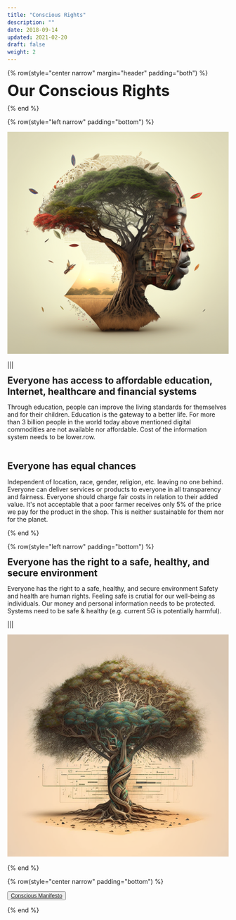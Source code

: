 ```yaml
---
title: "Conscious Rights"
description: ""
date: 2018-09-14
updated: 2021-02-20
draft: false
weight: 2
---
```


<div class="container mx-auto">


<!-- section 2 (co-found) -->


{% row(style="center narrow" margin="header" padding="both") %}

<span style="font-size:2.5em; font-weight:bold; line-height:1em;"> Our Conscious Rights</span>

{% end %}

{% row(style="left narrow" padding="bottom") %}

![Image](img/rights.png#medium#m)

|||


<span style="font-size:1.5em; font-weight:bold; line-height:1.2em;"> Everyone has access to affordable education, Internet, healthcare and financial systems</span>

<p>
Through education, people can improve the living standards for themselves and for their children. Education is the gateway to a better life.
For more than 3 billion people in the world today above mentioned digital commodities are not available nor affordable. Cost of the information system needs to be lower.row.
</p>

<br>

<span style="font-size:1.5em; font-weight:bold; line-height:1.2em;"> Everyone has equal chances</span>

<p>
Independent of location, race, gender, religion, etc. leaving no one behind. Everyone can deliver services or products to everyone in all transparency and fairness.
Everyone should charge fair costs in relation to their added value. It's not acceptable that a poor farmer receives only 5% of the price we pay for the product in the shop. This is neither sustainable for them nor for the planet.
</p>

{% end %}

{% row(style="left narrow" padding="bottom") %}

<span style="font-size:1.5em; font-weight:bold; line-height:1.2em;"> Everyone has the right to a safe, healthy, and secure environment</span>

<p>
Everyone has the right to a safe, healthy, and secure environment
Safety and health are human rights. Feeling safe is crutial for our well-being as individuals. Our money and personal information needs to be protected. Systems need to be safe & healthy (e.g. current 5G is potentially harmful).
</p>

|||


![Image](img/rights2.png#medium#m)


{% end %}

{% row(style="center narrow" padding="bottom") %}

<button style="font-size:0.9em">[Conscious Manifesto](/manifesto/)</button>

{% end %}

</div>


